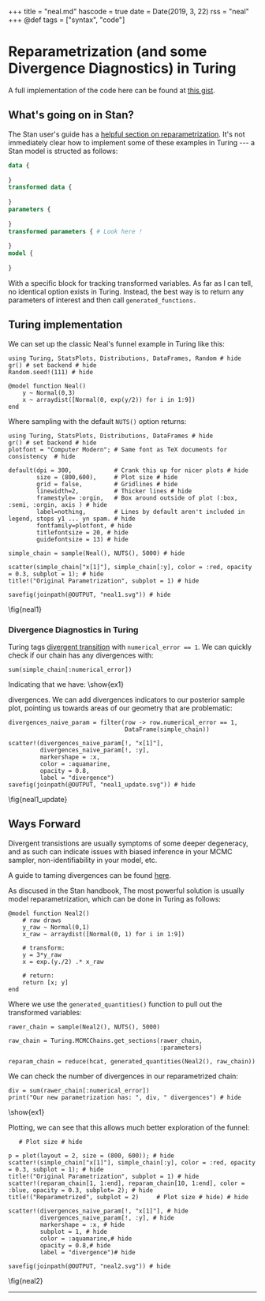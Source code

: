 +++
title = "neal.md"
hascode = true
date = Date(2019, 3, 22)
rss = "neal"
+++
@def tags = ["syntax", "code"]


# Reparametrization (and some Divergence Diagnostics) in Turing

A full implementation of the code here can be found at [this gist](https://gist.github.com/JasonPekos/65638ff5d19ef2eafb772f8242b911c8).
## What's going on in Stan?

The Stan user's guide has a [helpful section on reparametrization](https://mc-stan.org/docs/2_29/stan-users-guide/reparameterization.html). It's not immediately clear how to implement some of these examples in Turing --- a Stan model is structed as follows:

```Stan
data {
  
}
transformed data {
  
}
parameters {
  
}
transformed parameters { # Look here !
  
}
model {
  
}
```

With a specific block for tracking transformed variables. As far as I can tell, no identical option exists in Turing. Instead, the best way is to return any parameters of interest and then call `generated_functions.` 

## Turing implementation

We can set up the classic Neal's funnel example in Turing like this:

```julia:./code/ex1
using Turing, StatsPlots, Distributions, DataFrames, Random # hide
gr() # set backend # hide
Random.seed!(111) # hide

@model function Neal()
    y ~ Normal(0,3)
    x ~ arraydist([Normal(0, exp(y/2)) for i in 1:9])
end
```

Where sampling with the default `NUTS()` option returns:

```julia:./code/ex1
using Turing, StatsPlots, Distributions, DataFrames # hide
gr() # set backend # hide
plotfont = "Computer Modern"; # Same font as TeX documents for consistency  # hide

default(dpi = 300,            # Crank this up for nicer plots # hide
        size = (800,600),     # Plot size # hide
        grid = false,         # Gridlines # hide
        linewidth=2,          # Thicker lines # hide
        framestyle= :orgin,   # Box around outside of plot (:box, :semi, :orgin, axis ) # hide
        label=nothing,        # Lines by default aren't included in legend, stops y1 ... yn spam. # hide
        fontfamily=plotfont, # hide
        titlefontsize = 20, # hide
        guidefontsize = 13) # hide

simple_chain = sample(Neal(), NUTS(), 5000) # hide

scatter(simple_chain["x[1]"], simple_chain[:y], color = :red, opacity = 0.3, subplot = 1); # hide
title!("Original Parametrization", subplot = 1) # hide 

savefig(joinpath(@OUTPUT, "neal1.svg")) # hide
```
\fig{neal1}

### Divergence Diagnostics in Turing

Turing tags [divergent transition](https://mc-stan.org/docs/reference-manual/divergent-transitions.html) with `numerical_error == 1`. We can quickly check if our chain has any divergences with:

```julia:./code/ex1
sum(simple_chain[:numerical_error])
```

Indicating that we have:
\show{ex1}

divergences. We can add divergences indicators to our posterior sample plot, 
pointing us towards areas of our geometry that are 
problematic:

```julia:./code/ex1
divergences_naive_param = filter(row -> row.numerical_error == 1,
                                 DataFrame(simple_chain))

scatter!(divergences_naive_param[!, "x[1]"],
         divergences_naive_param[!, :y],
         markershape = :x,
         color = :aquamarine,
         opacity = 0.8,
         label = "divergence")
savefig(joinpath(@OUTPUT, "neal1_update.svg")) # hide
```

\fig{neal1_update}

## Ways Forward

Divergent transistions are usually symptoms of some deeper degeneracy, and as such can indicate 
issues with biased inference in your MCMC sampler, non-identifiability in your model, etc.

A guide to taming divergences can be found [here](https://mc-stan.org/misc/warnings.html). 

As discused in the Stan handbook, The most powerful solution is 
usually model reparametrization, which can be done in Turing as follows:

```julia:./code/ex1
@model function Neal2()
    # raw draws
    y_raw ~ Normal(0,1)
    x_raw ~ arraydist([Normal(0, 1) for i in 1:9])

    # transform:
    y = 3*y_raw
    x = exp.(y./2) .* x_raw

    # return:
    return [x; y]
end
```

Where we use the `generated_quantities()` function to pull out the transformed variables:

```julia:./code/ex1
rawer_chain = sample(Neal2(), NUTS(), 5000)

raw_chain = Turing.MCMCChains.get_sections(rawer_chain,
                                           :parameters)

reparam_chain = reduce(hcat, generated_quantities(Neal2(), raw_chain))
```

We can check the number of divergences in our reparametrized chain:

```julia:./code/ex1
div = sum(rawer_chain[:numerical_error])
print("Our new parametrization has: ", div, " divergences") # hide
```
\show{ex1}




Plotting, we can see that this allows much better exploration of the funnel:

```julia:./code/ex1
   # Plot size # hide

p = plot(layout = 2, size = (800, 600)); # hide
scatter!(simple_chain["x[1]"], simple_chain[:y], color = :red, opacity = 0.3, subplot = 1); # hide
title!("Original Parametrization", subplot = 1) # hide
scatter!(reparam_chain[1, 1:end], reparam_chain[10, 1:end], color = :blue, opacity = 0.3, subplot= 2); # hide
title!("Reparametrized", subplot = 2)     # Plot size # hide) # hide

scatter!(divergences_naive_param[!, "x[1]"], # hide
         divergences_naive_param[!, :y], # hide
         markershape = :x, # hide
         subplot = 1, # hide
         color = :aquamarine,# hide
         opacity = 0.8,# hide
         label = "divergence")# hide

savefig(joinpath(@OUTPUT, "neal2.svg")) # hide
```
\fig{neal2}


---

